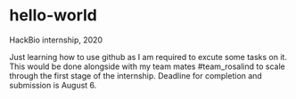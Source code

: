 # hello-world

HackBio internship, 2020

Just learning how to use github as I am required to excute some tasks on it.
This would be done alongside with my team mates #team_rosalind to scale through the first stage of the internship.
Deadline for completion and submission is August 6.
